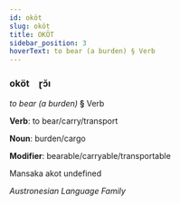 ```yaml
---
id: oköt
slug: oköt
title: OKÖT
sidebar_position: 3
hoverText: to bear (a burden) § Verb
---
```


### oköt&emsp;<span kind="abugida">ɽɔ̆ı</span>

*to bear (a burden)* **§** Verb

**Verb**: to bear/carry/transport

**Noun**: burden/cargo

**Modifier**: bearable/carryable/transportable

Mansaka akot undefined

*Austronesian Language Family*